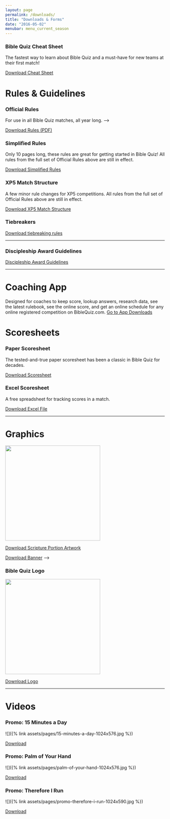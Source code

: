 ```yaml
---
layout: page
permalink: /downloads/
title: "Downloads & Forms"
date: "2016-05-02"
menubar: menu_current_season
---
```


<!-- ### XP5 Starter Kit
A simple scripture portion for the first league meet over Romans 8!

<a href="{% link assets/2024/XP5-Starter-LM1.pdf %}" class="button is-primary">XP5 Starter Kit (PDF)</a>
<a href="{% link assets/2024/XP5-Starter-LM1.docx %}" class="button is-primary">XP5 Starter Kit (DOCX)</a> -->

### Bible Quiz Cheat Sheet

The fastest way to learn about Bible Quiz and a must-have for new teams at their first match!

<a href="{% link assets/2024/23-24_TBQ-Cheat-Sheet.pdf %}" class="button is-primary">Download Cheat Sheet</a>

# Rules & Guidelines

### Official Rules

<!-- The rules for the 2024-2025 season over Acts will be posted here in August. -->

For use in all Bible Quiz matches, all year long. -->

<a href="{% link assets/2025/24-25 Bible Quiz Rules.pdf %}" class="button is-primary">Download Rules (PDF)</a>

### Simplified Rules

Only 10 pages long, these rules are great for getting started in Bible Quiz! All rules from the full set of Official Rules above are still in effect.

<a href="{% link assets/2024/23-24_Simplified-TBQ-Rules.pdf %}" class="button is-primary">Download Simplified Rules</a>

### XP5 Match Structure

A few minor rule changes for XP5 competitions. All rules from the full set of Official Rules above are still in effect.

<a href="{% link assets/2025/24-25_XP5-Match-Structure.pdf %}" class="button is-primary">Download XP5 Match Structure</a>

### Tiebreakers

<a href="{% link assets/2023/2023 National Finals Tie Breaker Rules.pdf %}" class="button is-primary">Download tiebreaking rules</a>

---

<!-- # Award Guidelines and Forms

![]({% link assets/2024/Banner NMA.jpg %})

All of the material must be quoted one chapter at at time and in one sitting, with four mistakes or fewer. No time limit!

<a href="{% link assets/2024/NMA-Guidelines.pdf %}" class="button is-primary">National Memorization Award Guidelines</a>

<br /><br />

![]({% link assets/2024/Banner MMA.jpg %})

All of the material must be quoted consecutively in one sitting with 10 mistakes or fewer in 45 minutes or less.

<a href="{% link assets/2024/MMA-Guidelines.pdf %}" class="button is-primary">Master Memorization Award Guidelines</a>

<br /><br />

### Memorization Award Form

Once you've earned the NMA and/or the MMA, fill out the following form and send to your District Bible Quiz Coordinator (DBQC). _If you are unsure of who your DBQC is, email <pastorbernie@biblequiz.com>._

<a href="{% link assets/2024/Memorization-Award-Form.doc %}" class="button is-primary">Memorization Award Form</a>

<br /><br /> -->

### Discipleship Award Guidelines

<a href="{% link assets/2025/24-25_Discipleship-Award-Guidelines.pdf %}" class="button is-primary">Discipleship Award Guidelines</a>

---

# Coaching App

Designed for coaches to keep score, lookup answers, research data, see the latest rulebook, see the online score, and get an online schedule for any online registered competition on BibleQuiz.com.
<a href="{% link _pages/apps.md %}" class="button is-primary">Go to App Downloads</a>

# Scoresheets

### Paper Scoresheet

The tested-and-true paper scoresheet has been a classic in Bible Quiz for decades.

<a href="{% link assets/2016/free-paper-scoresheet.pdf %}" class="button is-primary">Download Scoresheet</a>

### Excel Scoresheet

A free spreadsheet for tracking scores in a match.

<a href="{% link assets/2016/free-excel-scoresheet-v34.xls %}" class="button is-primary">Download Excel File</a>

---

# Graphics

<!-- <!-- ### Scripture Portion Artwork -->

<img src="{% link assets/2025/24-25_Acts Artwork.png %}" width="300">

<a href="{% link assets/2025/24-25_Acts Artwork.png %}" class="button is-primary">Download Scripture Portion Artwork</a>

<a href="{% link assets/2024/Banner Empty.jpg %}" class="button is-primary">Download Banner</a> -->

### Bible Quiz Logo

<img src="{% link assets/pages/biblequizlogo-805x1024.jpg %}" width="300">

<a href="{% link assets/pages/biblequizlogo-805x1024.jpg %}" class="button is-primary">Download Logo</a>

---

# Videos

### Promo: 15 Minutes a Day

![]({% link assets/pages/15-minutes-a-day-1024x576.jpg %})

<a href="https://drive.google.com/file/d/1HqJsgHlyLT-G-0Ir32BzjMNs4AgjewtC/view?usp=sharing" class="button is-primary">Download</a>

### Promo: Palm of Your Hand

![]({% link assets/pages/palm-of-your-hand-1024x576.jpg %})

<a href="https://drive.google.com/file/d/17Lg2J1CBuL66NuzUrwJCX2vSLZ2LbNDX/view?usp=sharing" class="button is-primary">Download</a>

### Promo: Therefore I Run

![]({% link assets/pages/promo-therefore-i-run-1024x590.jpg %})

<a href="https://drive.google.com/open?id=1uU3XdXI2CAroXMdkgUNeHIbNQM5JbFk8" class="button is-primary">Download</a>

